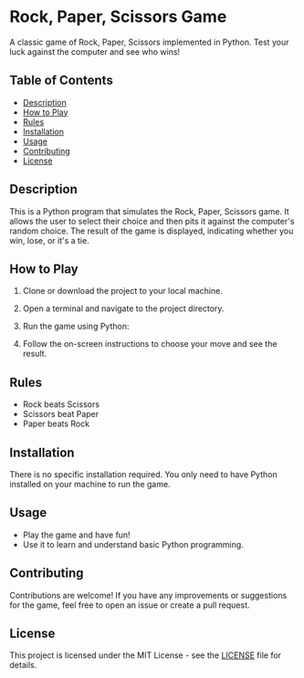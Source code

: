 # Rock, Paper, Scissors Game

A classic game of Rock, Paper, Scissors implemented in Python. Test your luck against the computer and see who wins!

## Table of Contents

- [Description](#description)
- [How to Play](#how-to-play)
- [Rules](#rules)
- [Installation](#installation)
- [Usage](#usage)
- [Contributing](#contributing)
- [License](#license)

## Description

This is a Python program that simulates the Rock, Paper, Scissors game. It allows the user to select their choice and then pits it against the computer's random choice. The result of the game is displayed, indicating whether you win, lose, or it's a tie.

## How to Play

1. Clone or download the project to your local machine.

2. Open a terminal and navigate to the project directory.

3. Run the game using Python:

4. Follow the on-screen instructions to choose your move and see the result.

## Rules

- Rock beats Scissors
- Scissors beat Paper
- Paper beats Rock

## Installation

There is no specific installation required. You only need to have Python installed on your machine to run the game.

## Usage

- Play the game and have fun!
- Use it to learn and understand basic Python programming.

## Contributing

Contributions are welcome! If you have any improvements or suggestions for the game, feel free to open an issue or create a pull request.

## License

This project is licensed under the MIT License - see the [LICENSE](LICENSE) file for details.
